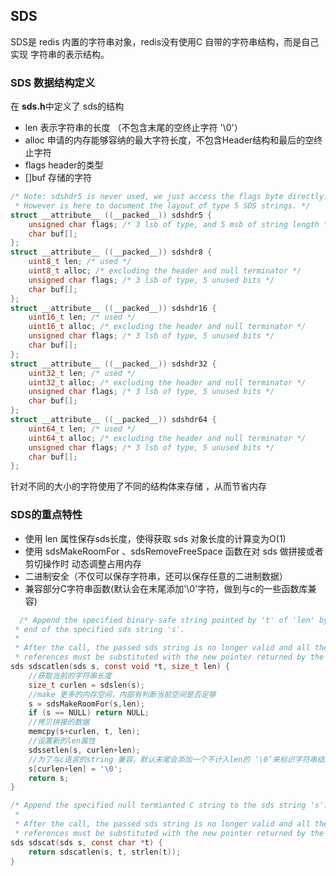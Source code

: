 ## SDS
  SDS是 redis 内置的字符串对象，redis没有使用C 自带的字符串结构，而是自己实现 字符串的表示结构。
### SDS 数据结构定义
在 **sds.h**中定义了 sds的结构
- len 表示字符串的长度 （不包含末尾的空终止字符 '\0'）
- alloc 申请的内存能够容纳的最大字符长度，不包含Header结构和最后的空终止字符
- flags header的类型
- []buf 存储的字符
```c
/* Note: sdshdr5 is never used, we just access the flags byte directly.
 * However is here to document the layout of type 5 SDS strings. */
struct __attribute__ ((__packed__)) sdshdr5 {
    unsigned char flags; /* 3 lsb of type, and 5 msb of string length */
    char buf[];
};
struct __attribute__ ((__packed__)) sdshdr8 {
    uint8_t len; /* used */
    uint8_t alloc; /* excluding the header and null terminator */
    unsigned char flags; /* 3 lsb of type, 5 unused bits */
    char buf[];
};
struct __attribute__ ((__packed__)) sdshdr16 {
    uint16_t len; /* used */
    uint16_t alloc; /* excluding the header and null terminator */
    unsigned char flags; /* 3 lsb of type, 5 unused bits */
    char buf[];
};
struct __attribute__ ((__packed__)) sdshdr32 {
    uint32_t len; /* used */
    uint32_t alloc; /* excluding the header and null terminator */
    unsigned char flags; /* 3 lsb of type, 5 unused bits */
    char buf[];
};
struct __attribute__ ((__packed__)) sdshdr64 {
    uint64_t len; /* used */
    uint64_t alloc; /* excluding the header and null terminator */
    unsigned char flags; /* 3 lsb of type, 5 unused bits */
    char buf[];
};
```
  针对不同的大小的字符使用了不同的结构体来存储 ，从而节省内存
  
### SDS的重点特性
- 使用 len 属性保存sds长度，使得获取 sds 对象长度的计算变为O(1)
- 使用 sdsMakeRoomFor 、sdsRemoveFreeSpace 函数在对 sds 做拼接或者剪切操作时 动态调整占用内存
- 二进制安全（不仅可以保存字符串，还可以保存任意的二进制数据）
- 兼容部分C字符串函数(默认会在末尾添加'\0'字符，做到与c的一些函数库兼容)
  
```C
  /* Append the specified binary-safe string pointed by 't' of 'len' bytes to the
 * end of the specified sds string 's'.
 *
 * After the call, the passed sds string is no longer valid and all the
 * references must be substituted with the new pointer returned by the call. */
sds sdscatlen(sds s, const void *t, size_t len) {
    //获取当前的字符串长度
    size_t curlen = sdslen(s);
    //make 更多的内存空间，内部有判断当前空间是否足够
    s = sdsMakeRoomFor(s,len);
    if (s == NULL) return NULL;
    //拷贝拼接的数据
    memcpy(s+curlen, t, len);
    //设置新的len属性
    sdssetlen(s, curlen+len);
    //为了与c语言的string 兼容，默认末尾会添加一个不计入len的 ‘\0’来标识字符串结束
    s[curlen+len] = '\0';
    return s;
}

/* Append the specified null termianted C string to the sds string 's'.
 *
 * After the call, the passed sds string is no longer valid and all the
 * references must be substituted with the new pointer returned by the call. */
sds sdscat(sds s, const char *t) {
    return sdscatlen(s, t, strlen(t));
}
```

  
  